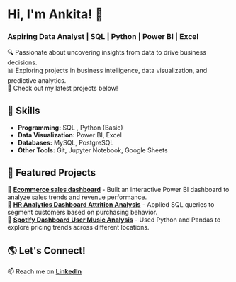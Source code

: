 # Hi, I'm Ankita! 👋  
### Aspiring Data Analyst | SQL | Python | Power BI | Excel  

🔍 Passionate about uncovering insights from data to drive business decisions.  
📊 Exploring projects in business intelligence, data visualization, and predictive analytics.  
📌 Check out my latest projects below!  

## 🚀 Skills  
- **Programming:**  SQL ,  Python (Basic)
- **Data Visualization:**  Power BI, Excel  
- **Databases:** MySQL, PostgreSQL  
- **Other Tools:** Git, Jupyter Notebook, Google Sheets
  
 ## 📂 Featured Projects  
🔹 **[Ecommerce sales dashboard](https://github.com/Bhartiankita369/Ecommerce_sales_dashboard)** - Built an interactive Power BI dashboard to analyze sales trends and revenue performance.  
🔹 **[HR Analytics Dashboard Attrition Analysis](https://github.com/Bhartiankita369/HR-ANALYTICS-DASHBOARD--ATTRITION-ANALYSIS)** - Applied SQL queries to segment customers based on purchasing behavior.  
🔹 **[Spotify Dashboard User Music Analysis](https://github.com/Bhartiankita369/Spotify-Dashboard-User-Music-Analysis)** - Used Python and Pandas to explore pricing trends across different locations.  




## 🌎 Let's Connect!  
📫 Reach me on **[LinkedIn](https://www.linkedin.com/in/ankita-bharti-03148026b)**  
  

